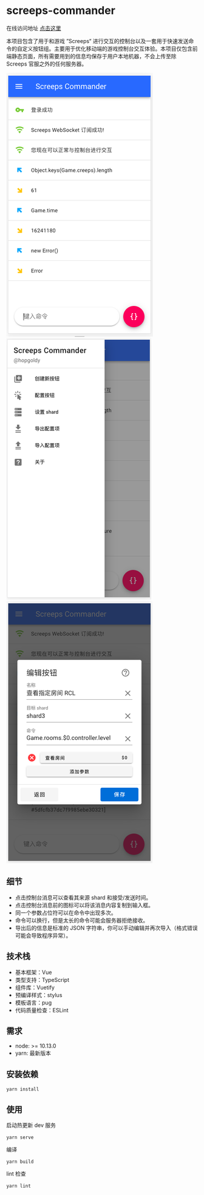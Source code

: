 # screeps-commander

在线访问地址 [点击这里](https://hopgoldy.github.io/screeps-commander/)

本项目包含了用于和游戏 ”Screeps“ 进行交互的控制台以及一套用于快速发送命令的自定义按钮组。主要用于优化移动端的游戏控制台交互体验。本项目仅包含前端静态页面，所有需要用到的信息均保存于用户本地机器，不会上传至除 Screeps 官服之外的任何服务器。

<div>
    <img src="./images/show1.png">
    <img src="./images/show2.png">
    <img src="./images/show3.png">
</div>

## 细节

- 点击控制台消息可以查看其来源 shard 和接受/发送时间。
- 点击控制台消息前的图标可以将该消息内容复制到输入框。
- 同一个参数占位符可以在命令中出现多次。
- 命令可以换行，但是太长的命令可能会服务器拒绝接收。
- 导出后的信息是标准的 JSON 字符串，你可以手动编辑并再次导入（格式错误可能会导致程序异常）。

## 技术栈

- 基本框架：Vue
- 类型支持：TypeScript
- 组件库：Vuetify
- 预编译样式：stylus
- 模板语言：pug
- 代码质量检查：ESLint

## 需求

- node: >= 10.13.0
- yarn: 最新版本

## 安装依赖
```
yarn install
```

## 使用

启动热更新 dev 服务
```
yarn serve
```

编译
```
yarn build
```

lint 检查
```
yarn lint
```

